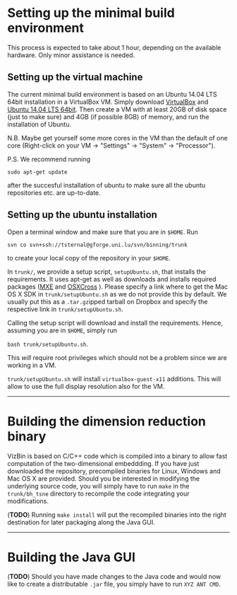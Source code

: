 # Setting up the minimal build environment
This process is expected to take about 1 hour, depending on the available hardware. Only minor assistance is needed.

## Setting up the virtual machine
The current minimal build environment is based on an Ubuntu 14.04 LTS 64bit installation in a VirtualBox VM.
Simply download [VirtualBox](https://www.virtualbox.org/) and [Ubuntu 14.04 LTS 64bit](http://releases.ubuntu.com/14.04/ubuntu-14.04-desktop-amd64.iso).
Then create a VM with at least 20GB of disk space (just to make sure) and 4GB (if possible 8GB) of memory, and run the installation of Ubuntu.

N.B. Maybe get yourself some more cores in the VM than the default of one core (Right-click on your VM -> "Settings" -> "System" -> "Processor").

P.S. We recommend running

```sudo apt-get update```

after the succesful installation of ubuntu to make sure all the ubuntu repositories etc. are up-to-date. 

## Setting up the ubuntu installation
Open a terminal window and make sure that you are in `$HOME`. Run

```svn co svn+ssh://tsternal@gforge.uni.lu/svn/binning/trunk```

to create your local copy of the repository in your `$HOME`.

In `trunk/`, we provide a setup script, `setupUbuntu.sh`, that installs the requirements. It uses apt-get as well as downloads and installs required packages ([MXE](http://mxe.cc/) and [OSXCross](https://github.com/tpoechtrager/osxcross) ).
Please specify a link where to get the Mac OS X SDK in `trunk/setupUbuntu.sh` as we do not provide this by default. We usually put this as a `.tar.gz`ipped tarball on Dropbox and specify the respective link in `trunk/setupUbuntu.sh`.

Calling the setup script will download and install the requirements. Hence, assuming you are in `$HOME`, simply run

```bash trunk/setupUbuntu.sh```.

This _will_ require root privileges which should not be a problem since we are working in a VM.

`trunk/setupUbuntu.sh` will install `virtualbox-guest-x11` additions. This will allow to use the full display resolution also for the VM.

---

# Building the dimension reduction binary
VizBin is based on C/C++ code which is compiled into a binary to allow fast computation of the two-dimensional embeddding.
If you have just downloaded the repository, precompiled binaries for Linux, Windows and Mac OS X are provided.
Should you be interested in modifying the underlying source code, you will simply have to run `make` in the `trunk/bh_tsne` directory to recompile the code integrating your modifications.

(**TODO**) Running `make install` will put the recompiled binaries into the right destination for later packaging along the Java GUI.

---

# Building the Java GUI
(**TODO**) Should you have made changes to the Java code and would now like to create a distributable `.jar` file, you simply have to run `XYZ ANT CMD`.
